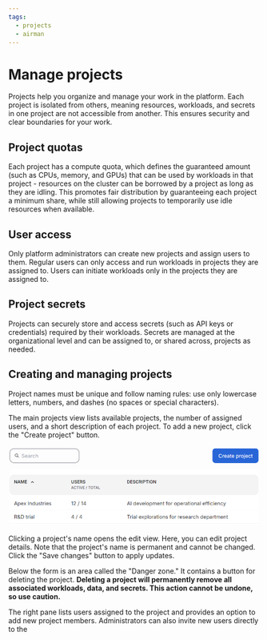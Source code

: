 ```yaml
---
tags:
  - projects
  - airman
---
```


# Manage projects

Projects help you organize and manage your work in the platform. Each project is isolated from others, meaning resources, workloads, and secrets in one project are not accessible from another. This ensures security and clear boundaries for your work.

## Project quotas

Each project has a compute quota, which defines the guaranteed amount (such as CPUs, memory, and GPUs) that can be used by workloads in that project - resources on the cluster can be borrowed by a project as long as they are idling. This promotes fair distribution by guaranteeing each project a minimum share, while still allowing projects to temporarily use idle resources when available.

## User access

Only platform administrators can create new projects and assign users to them. Regular users can only access and run workloads in projects they are assigned to. Users can initiate workloads only in the projects they are assigned to.

## Project secrets

Projects can securely store and access secrets (such as API keys or credentials) required by their workloads. Secrets are managed at the organizational level and can be assigned to, or shared across, projects as needed.

## Creating and managing projects

Project names must be unique and follow naming rules: use only lowercase letters, numbers, and dashes (no spaces or special characters).

The main projects view lists available projects, the number of assigned users, and a short description of each project. To add a new project, click the "Create project" button.

![The projects list displays the number of users and a short description of the project.](../../img/projects/projects-list.png)

Clicking a project's name opens the edit view. Here, you can edit project details. Note that the project's name is permanent and cannot be changed. Click the "Save changes" button to apply updates.

Below the form is an area called the "Danger zone." It contains a button for deleting the project. **Deleting a project will permanently remove all associated workloads, data, and secrets. This action cannot be undone, so use caution.**

The right pane lists users assigned to the project and provides an option to add new project members. Administrators can also invite new users directly to the
